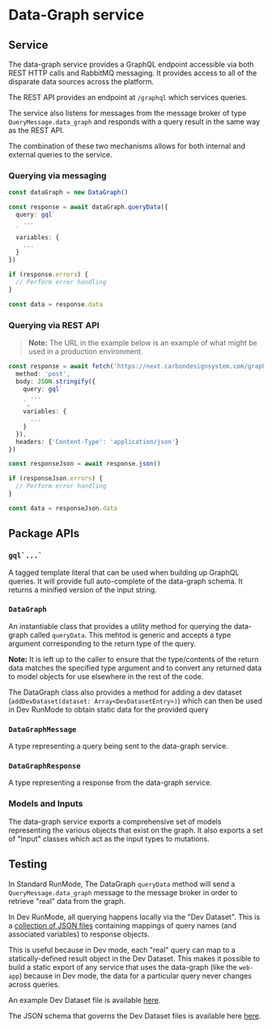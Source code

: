 # Data-Graph service

## Service

The data-graph service provides a GraphQL endpoint accessible via both REST HTTP calls and RabbitMQ
messaging. It provides access to all of the disparate data sources across the platform.

The REST API provides an endpoint at `/graphql` which services queries.

The service also listens for messages from the message broker of type `QueryMessage.data_graph` and
responds with a query result in the same way as the REST API.

The combination of these two mechanisms allows for both internal and external queries to the
service.

### Querying via messaging

```ts
const dataGraph = new DataGraph()

const response = await dataGraph.queryData({
  query: gql`
    ...
  `
  variables: {
    ...
  }
})

if (response.errors) {
  // Perform error handling
}

const data = response.data
```

### Querying via REST API

> **Note:** The URL in the example below is an example of what might be used in a production
> environment.

```ts
const response = await fetch('https://next.carbondesignsystem.com/graphql', {
  method: 'post',
  body: JSON.stringify({
    query: gql`
      ...
    `,
    variables: {
      ...
    }
  }),
  headers: {'Content-Type': 'application/json'}
})

const responseJson = await response.json()

if (responseJson.errors) {
  // Perform error handling
}

const data = responseJson.data
```

## Package APIs

### `` gql`...` ``

A tagged template literal that can be used when building up GraphQL queries. It will provide full
auto-complete of the data-graph schema. It returns a minified version of the input string.

### `DataGraph`

An instantiable class that provides a utility method for querying the data-graph called `queryData`.
This mehtod is generic and accepts a type argument corresponding to the return type of the query.

**Note:** It is left up to the caller to ensure that the type/contents of the return data matches
the specified type argument and to convert any returned data to model objects for use elsewhere in
the rest of the code.

The DataGraph class also provides a method for adding a dev dataset
(`addDevDataset(dataset: Array<DevDatasetEntry>)`) which can then be used in Dev RunMode to obtain
static data for the provided query

### `DataGraphMessage`

A type representing a query being sent to the data-graph service.

### `DataGraphResponse`

A type representing a response from the data-graph service.

### Models and Inputs

The data-graph service exports a comprehensive set of models representing the various objects that
exist on the graph. It also exports a set of "Input" classes which act as the input types to
mutations.

## Testing

In Standard RunMode, The DataGraph `queryData` method will send a `QueryMessage.data_graph` message
to the message broker in order to retrieve "real" data from the graph.

In Dev RunMode, all querying happens locally via the "Dev Dataset". This is a
[collection of JSON files](/packages/api/src/dev/data-graph/) containing mappings of query names
(and associated variables) to response objects.

This is useful because in Dev mode, each "real" query can map to a statically-defined result object
in the Dev Dataset. This makes it possible to build a static export of any service that uses the
data-graph (like the `web-app`) because in Dev mode, the data for a particular query never changes
across queries.

An example Dev Dataset file is available [here](/packages/api/src/dev/data-graph/example.json).

The JSON schema that governs the Dev Dataset files is available here
[here](/packages/api/src/dev/data-graph/dev-dataset.schema.json).

